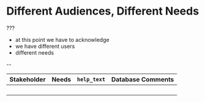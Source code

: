 # Different Audiences, Different Needs

???

- at this point we have to acknowledge
- we have different users
- different needs

--

| Stakeholder | Needs | `help_text` | Database Comments |
|------------|-------|-------------|--------------|
| &nbsp; | &nbsp; | &nbsp; | &nbsp; |

